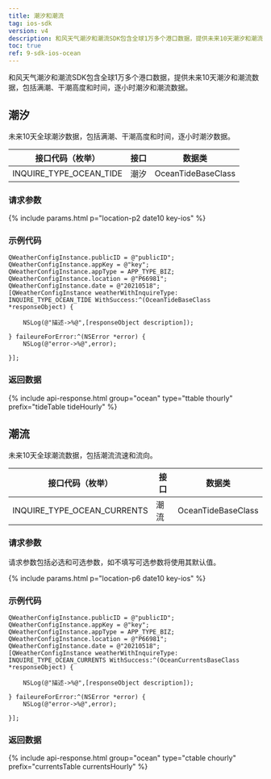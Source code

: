 ```yaml
---
title: 潮汐和潮流
tag: ios-sdk
version: v4
description: 和风天气潮汐和潮流SDK包含全球1万多个港口数据，提供未来10天潮汐和潮流数据，包括满潮、干潮高度和时间，逐小时潮汐和潮流数据。
toc: true
ref: 9-sdk-ios-ocean
---
```


和风天气潮汐和潮流SDK包含全球1万多个港口数据，提供未来10天潮汐和潮流数据，包括满潮、干潮高度和时间，逐小时潮汐和潮流数据。

## 潮汐

未来10天全球潮汐数据，包括满潮、干潮高度和时间，逐小时潮汐数据。

| 接口代码（枚举）        | 接口     | 数据类             |
| ----------------------- | ---- | ------------------ |
| INQUIRE_TYPE_OCEAN_TIDE | 潮汐 | OceanTideBaseClass |

### 请求参数

{% include params.html p="location-p2 date10 key-ios" %}

### 示例代码

```objc
QWeatherConfigInstance.publicID = @"publicID";
QWeatherConfigInstance.appKey = @"key";
QWeatherConfigInstance.appType = APP_TYPE_BIZ;    
QWeatherConfigInstance.location = @"P66981";
QWeatherConfigInstance.date = @"20210518";
[QWeatherConfigInstance weatherWithInquireType: INQUIRE_TYPE_OCEAN_TIDE WithSuccess:^(OceanTideBaseClass  *responseObject) {
        
    NSLog(@"描述->%@",[responseObject description]);
        
} faileureForError:^(NSError *error) {
    NSLog(@"error->%@",error);
        
}];
```

### 返回数据

{% include api-response.html group="ocean" type="ttable thourly" prefix="tideTable tideHourly" %}


## 潮流

未来10天全球潮流数据，包括潮流流速和流向。

| 接口代码（枚举）            | 接口     | 数据类             |
| --------------------------- | ---- | ------------------ |
| INQUIRE_TYPE_OCEAN_CURRENTS | 潮流 | OceanTideBaseClass |

### 请求参数

请求参数包括必选和可选参数，如不填写可选参数将使用其默认值。

{% include params.html p="location-p6 date10 key-ios" %}

### 示例代码

```objc
QWeatherConfigInstance.publicID = @"publicID";
QWeatherConfigInstance.appKey = @"key";
QWeatherConfigInstance.appType = APP_TYPE_BIZ;    
QWeatherConfigInstance.location = @"P66981";
QWeatherConfigInstance.date = @"20210518";
[QWeatherConfigInstance weatherWithInquireType: INQUIRE_TYPE_OCEAN_CURRENTS WithSuccess:^(OceanCurrentsBaseClass  *responseObject) {
        
    NSLog(@"描述->%@",[responseObject description]);
        
} faileureForError:^(NSError *error) {
    NSLog(@"error->%@",error);
        
}];
```

### 返回数据

{% include api-response.html group="ocean" type="ctable chourly" prefix="currentsTable currentsHourly" %}

